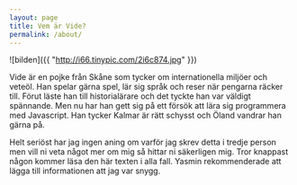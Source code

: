 ```yaml
---
layout: page
title: Vem är Vide? 
permalink: /about/
---
```

![bilden]({{ "http://i66.tinypic.com/2i6c874.jpg" }})

Vide är en pojke från Skåne som tycker om internationella miljöer och veteöl. Han spelar gärna spel, lär sig språk och reser när pengarna räcker till. Förut läste han till historialärare och det tyckte han var väldigt spännande. Men nu har han gett sig på ett försök att lära sig programmera med Javascript. Han tycker Kalmar är rätt schysst och Öland vandrar han gärna på.

Helt seriöst har jag ingen aning om varför jag skrev detta i tredje person men vill ni veta något mer om mig så hittar ni säkerligen mig. Tror knappast någon kommer läsa den här texten i alla fall. Yasmin rekommenderade att lägga till informationen att jag var snygg.
